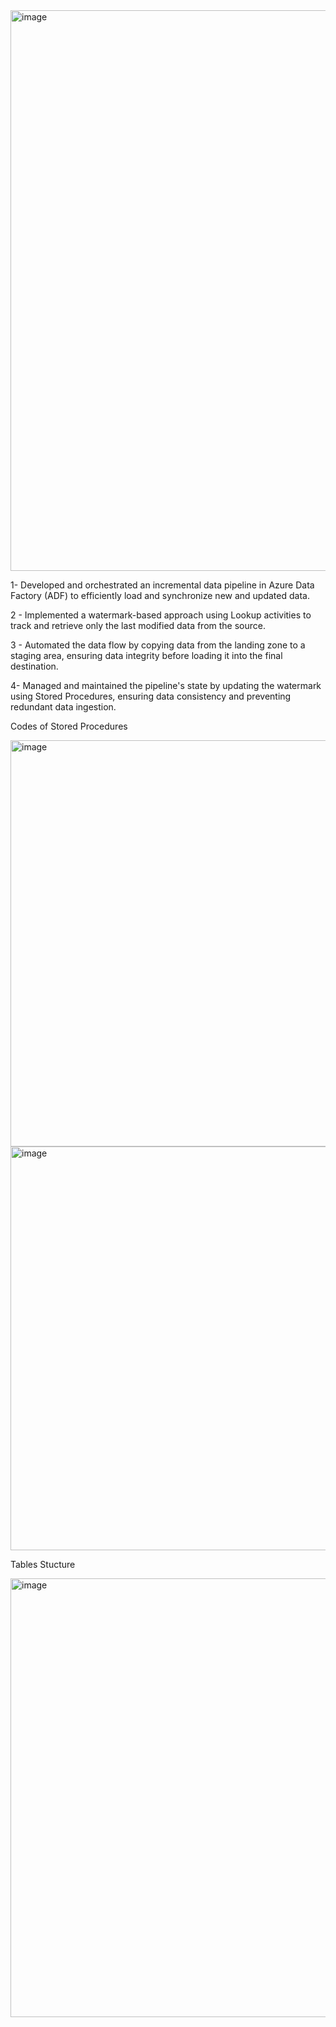 <img width="1919" height="897" alt="image" src="https://github.com/user-attachments/assets/0c4e5703-a617-4682-b7a3-ee9babc6caf5" />




1- Developed and orchestrated an incremental data pipeline in Azure Data Factory (ADF) to efficiently load and synchronize new and updated data.

2 - Implemented a watermark-based approach using Lookup activities to track and retrieve only the last modified data from the source.

3 - Automated the data flow by copying data from the landing zone to a staging area, ensuring data integrity before loading it into the final destination.

4- Managed and maintained the pipeline's state by updating the watermark using Stored Procedures, ensuring data consistency and preventing redundant data ingestion.


Codes of Stored Procedures

<img width="1901" height="650" alt="image" src="https://github.com/user-attachments/assets/66ea33a5-0c6d-40db-9ba5-52d40702e6f1" />

<img width="1860" height="646" alt="image" src="https://github.com/user-attachments/assets/459cd6e4-917a-4e31-90e1-af26a6569642" />

Tables Stucture

<img width="1501" height="702" alt="image" src="https://github.com/user-attachments/assets/a3b4037f-9130-4102-aac2-8e5db4ac504c" />




